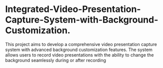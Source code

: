 # Integrated-Video-Presentation-Capture-System-with-Background-Customization.
This project aims to develop a comprehensive video presentation capture system with advanced background customization features. The system allows users to record video presentations with the ability to change the background seamlessly during or after recording
